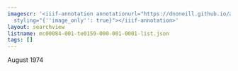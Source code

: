 ```yaml
---
imagescr: '<iiif-annotation annotationurl="https://dnoneill.github.io/annotations/mc00084-001-te0159-000-001-0001-4.json"
  styling="{''image_only'': true}"></iiif-annotation>'
layout: searchview
listname: mc00084-001-te0159-000-001-0001-list.json
tags: []
---
```

August 1974